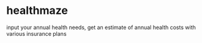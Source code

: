 healthmaze
==========

input your annual health needs, get an estimate of annual health costs with various insurance plans
